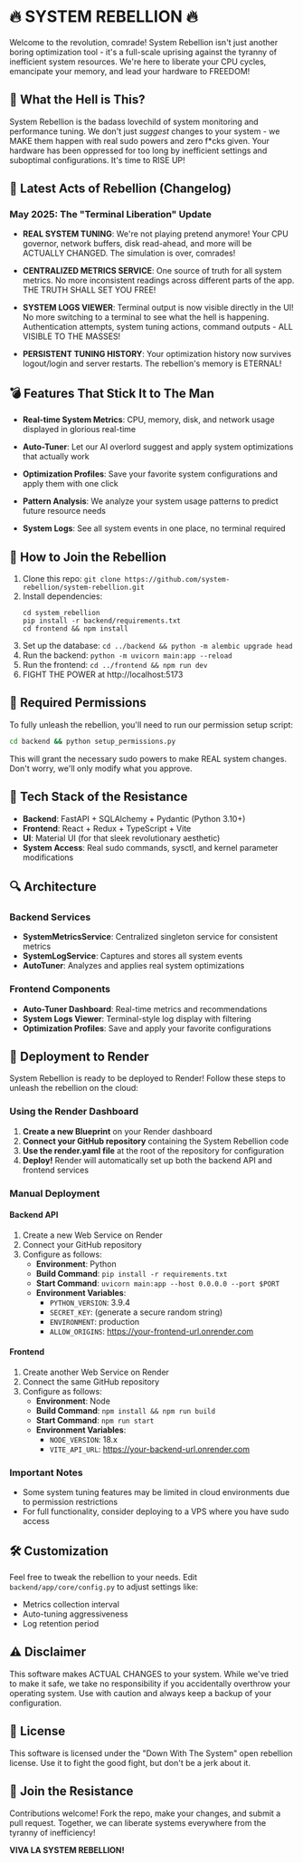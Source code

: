 # 🔥 SYSTEM REBELLION 🔥

Welcome to the revolution, comrade! System Rebellion isn't just another boring optimization tool - it's a full-scale uprising against the tyranny of inefficient system resources. We're here to liberate your CPU cycles, emancipate your memory, and lead your hardware to FREEDOM!

## 🚀 What the Hell is This?

System Rebellion is the badass lovechild of system monitoring and performance tuning. We don't just *suggest* changes to your system - we MAKE them happen with real sudo powers and zero f*cks given. Your hardware has been oppressed for too long by inefficient settings and suboptimal configurations. It's time to RISE UP!

## 🧨 Latest Acts of Rebellion (Changelog)

### May 2025: The "Terminal Liberation" Update

- **REAL SYSTEM TUNING**: We're not playing pretend anymore! Your CPU governor, network buffers, disk read-ahead, and more will be ACTUALLY CHANGED. The simulation is over, comrades!

- **CENTRALIZED METRICS SERVICE**: One source of truth for all system metrics. No more inconsistent readings across different parts of the app. THE TRUTH SHALL SET YOU FREE!

- **SYSTEM LOGS VIEWER**: Terminal output is now visible directly in the UI! No more switching to a terminal to see what the hell is happening. Authentication attempts, system tuning actions, command outputs - ALL VISIBLE TO THE MASSES!

- **PERSISTENT TUNING HISTORY**: Your optimization history now survives logout/login and server restarts. The rebellion's memory is ETERNAL!

## 💣 Features That Stick It to The Man

- **Real-time System Metrics**: CPU, memory, disk, and network usage displayed in glorious real-time

- **Auto-Tuner**: Let our AI overlord suggest and apply system optimizations that actually work

- **Optimization Profiles**: Save your favorite system configurations and apply them with one click

- **Pattern Analysis**: We analyze your system usage patterns to predict future resource needs

- **System Logs**: See all system events in one place, no terminal required

## 🔧 How to Join the Rebellion

1. Clone this repo: `git clone https://github.com/system-rebellion/system-rebellion.git`
2. Install dependencies: 
   ```
   cd system_rebellion
   pip install -r backend/requirements.txt
   cd frontend && npm install
   ```
3. Set up the database: `cd ../backend && python -m alembic upgrade head`
4. Run the backend: `python -m uvicorn main:app --reload`
5. Run the frontend: `cd ../frontend && npm run dev`
6. FIGHT THE POWER at http://localhost:5173

## 🔐 Required Permissions

To fully unleash the rebellion, you'll need to run our permission setup script:

```bash
cd backend && python setup_permissions.py
```

This will grant the necessary sudo powers to make REAL system changes. Don't worry, we'll only modify what you approve.

## 🧠 Tech Stack of the Resistance

- **Backend**: FastAPI + SQLAlchemy + Pydantic (Python 3.10+)
- **Frontend**: React + Redux + TypeScript + Vite
- **UI**: Material UI (for that sleek revolutionary aesthetic)
- **System Access**: Real sudo commands, sysctl, and kernel parameter modifications

## 🔍 Architecture

### Backend Services

- **SystemMetricsService**: Centralized singleton service for consistent metrics
- **SystemLogService**: Captures and stores all system events
- **AutoTuner**: Analyzes and applies real system optimizations

### Frontend Components

- **Auto-Tuner Dashboard**: Real-time metrics and recommendations
- **System Logs Viewer**: Terminal-style log display with filtering
- **Optimization Profiles**: Save and apply your favorite configurations

## 🚀 Deployment to Render

System Rebellion is ready to be deployed to Render! Follow these steps to unleash the rebellion on the cloud:

### Using the Render Dashboard

1. **Create a new Blueprint** on your Render dashboard
2. **Connect your GitHub repository** containing the System Rebellion code
3. **Use the render.yaml file** at the root of the repository for configuration
4. **Deploy!** Render will automatically set up both the backend API and frontend services

### Manual Deployment

#### Backend API

1. Create a new Web Service on Render
2. Connect your GitHub repository
3. Configure as follows:
   - **Environment**: Python
   - **Build Command**: `pip install -r requirements.txt`
   - **Start Command**: `uvicorn main:app --host 0.0.0.0 --port $PORT`
   - **Environment Variables**:
     - `PYTHON_VERSION`: 3.9.4
     - `SECRET_KEY`: (generate a secure random string)
     - `ENVIRONMENT`: production
     - `ALLOW_ORIGINS`: https://your-frontend-url.onrender.com

#### Frontend

1. Create another Web Service on Render
2. Connect the same GitHub repository
3. Configure as follows:
   - **Environment**: Node
   - **Build Command**: `npm install && npm run build`
   - **Start Command**: `npm run start`
   - **Environment Variables**:
     - `NODE_VERSION`: 18.x
     - `VITE_API_URL`: https://your-backend-url.onrender.com

### Important Notes

- Some system tuning features may be limited in cloud environments due to permission restrictions
- For full functionality, consider deploying to a VPS where you have sudo access

## 🛠️ Customization

Feel free to tweak the rebellion to your needs. Edit `backend/app/core/config.py` to adjust settings like:

- Metrics collection interval
- Auto-tuning aggressiveness
- Log retention period

## ⚠️ Disclaimer

This software makes ACTUAL CHANGES to your system. While we've tried to make it safe, we take no responsibility if you accidentally overthrow your operating system. Use with caution and always keep a backup of your configuration.

## 🔗 License

This software is licensed under the "Down With The System" open rebellion license. Use it to fight the good fight, but don't be a jerk about it.

## 🫡 Join the Resistance

Contributions welcome! Fork the repo, make your changes, and submit a pull request. Together, we can liberate systems everywhere from the tyranny of inefficiency!

**VIVA LA SYSTEM REBELLION!**